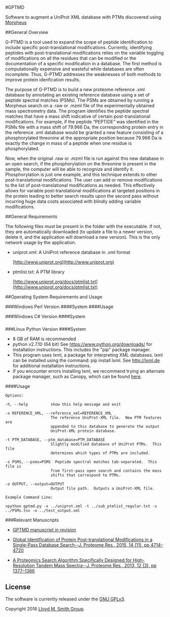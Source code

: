 #GPTMD

Software to augment a UniProt XML database with PTMs discovered using [Morpheus](http://cwenger.github.io/Morpheus/)

##General Overview

G-PTMD is a tool used to expand the scope of peptide identification to include 
specific post-translational modifications.  Currently, identifying peptides with 
post-translational modifications relies on the variable toggling of modifications 
on all the residues that can be modified or the documentation of a specific 
modification in a database.  The first method is computationally expensive and 
wasteful while databases are often incomplete.  Thus, G-PTMD addresses the weaknesses 
of both methods to improve protein idenfication results.  
  
The purpose of G-PTMD is to build a new proteome reference .xml database by annotating
an existing reference database using a set of peptide spectral matches (PSMs). 
The PSMs are obtained by running a Morpheus search on a .raw or .mzml file of the 
experimentally obtained mass spectrometry data.   The program identifies the peptide
spectral matches that have a mass shift indicative of certain post-translational 
modifications.  For example, if the peptide “PEPTIDE” was identified in the PSMs 
file with a mass shift of 79.966 Da, the corresponding protein entry in the 
reference .xml database would be granted a new feature consisting of a phosphorylated 
threonine at the appropriate position because 79.966 Da is exactly the change in mass 
of a peptide when one residue is phosphorylated.  

Now, when the original .raw or .mzml file is run against this new database in an open 
search, if the phosphorylation on the threonine is present in the sample, the computer 
will be able to recognize and identify it.  Phosphorylation is just one example, and this
technique extends to other post-translational modifications.  The user can add or remove
modifications to the list of post-translational modifications as needed.  This effectively
allows for variable post-translational modifications at targeted positions in the protein 
leading to better search results upon the second pass without incurring huge data costs 
associated with blindly adding variable modifications.


##General Requirements

The following files must be present in the folder with the executable. If not, they are automatically downloaded (to update a file to a newer version, delete it, and the application will download a new version). This is the only network usage by the application. 

* uniprot.xml: A UniProt reference database in .xml format

  [http://www.uniprot.org](http://www.uniprot.org)

* ptmlist.txt: A PTM library
 
  [http://www.uniprot.org/docs/ptmlist.txt](http://www.uniprot.org/docs/ptmlist.txt) 


##Operating System Requirements and Usage

###Windows Perl Version
####System
####Usage

###Windows C# Version
####System
#####

###Linux Python Version
####System
- 8 GB of RAM is recommended
- python v2.7.10 (64 bit)
See https://www.python.org/downloads/ for installation instructions.
This includes the "pip" package manager.
- This program uses lxml, a package for interpreting XML databases. lxml can be installed using the command: pip install lxml. See http://lxml.de for additional installation instructions.
- If you encounter errors installing lxml, we recommend 
trying an alternate package manager, such as Canopy, which can be found 
[here](https://www.enthought.com/products/canopy/).

####Usage

	Options:
	
	-h, --help			show this help message and exit
	
	-x REFERENCE_XML, --reference_xml=REFERENCE_XML
						The reference UniProt-XML file.  New PTM features are
						appended to this database to generate the output
						UniProt-XML protein database.
						
	-t PTM_DATABASE, --ptm_database=PTM_DATABASE
						Slightly modified database of UniProt PTMs.  This file
						determines which types of PTMs are included.
						
	-s PSMS, --psms=PSMS  Peptide spectral matches tab-separated.  This file is
						from first-pass open search and contains the mass
						shifts that correspond to PTMs.
						
	-o OUTPUT, --output=OUTPUT
						Output file path.  Outputs a UniProt-XML file.

	Example Command Line:

	>python gptmd.py -x ../uniprot.xml -t ../sub_ptmlist_regular.txt -s ../PSMs.tsv -o ../test_output.xml

###Relevant Manuscripts

* [GPTMD manuscript in revision](http://pubs.acs.org/journal/jprobs)

* [Global Identification of Protein Post-translational Modifications in a Single-Pass Database Search--J. Proteome Res., 2015, 14 (11), pp 4714–4720](http://pubs.acs.org/doi/abs/10.1021/acs.jproteome.5b00599)

* [A Proteomics Search Algorithm Specifically Designed for High-Resolution Tandem Mass Spectra--J. Proteome Res., 2013, 12 (3), pp 1377–1386](http://pubs.acs.org/doi/abs/10.1021/pr301024c)


## License

The software is currently released under the [GNU GPLv3](http://www.gnu.org/licenses/gpl.txt).

Copyright 2016 [Lloyd M. Smith Group](http://smith.chem.wisc.edu/).
